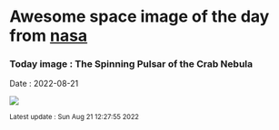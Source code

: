 
# Awesome space image of the day from [nasa](https://api.nasa.gov/)

### Today image : The Spinning Pulsar of the Crab Nebula

Date : 2022-08-21


![](https://apod.nasa.gov/apod/image/2208/Crab_HubbleChandraSpitzer_1080.jpg)

<small>Latest update : Sun Aug 21 12:27:55 2022</small>


